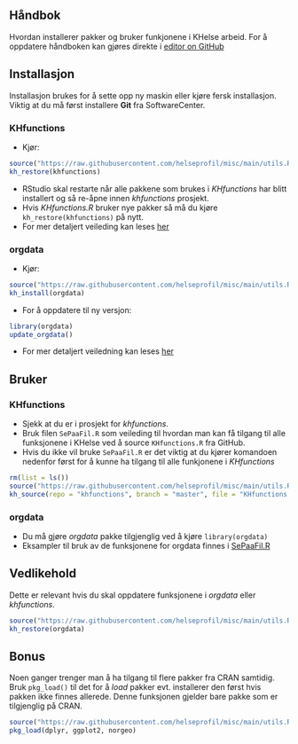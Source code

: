 ## Håndbok 

Hvordan installerer pakker og bruker funkjonene i KHelse arbeid. For å oppdatere
håndboken kan gjøres direkte i [editor on
GitHub](https://github.com/helseprofil/helseprofil.github.io/edit/main/docs/index.md)

## Installasjon

Installasjon brukes for å sette opp ny maskin eller kjøre fersk installasjon.
Viktig at du må først installere **Git** fra SoftwareCenter.

### KHfunctions
- Kjør:

```R
source("https://raw.githubusercontent.com/helseprofil/misc/main/utils.R")
kh_restore(khfunctions)
```
- RStudio skal restarte når alle pakkene som brukes i *KHfunctions* har blitt installert og så re-åpne innen *khfunctions* prosjekt.
- Hvis *KHfunctions.R* bruker nye pakker så må du kjøre `kh_restore(khfunctions)` på nytt.
- For mer detaljert veileding kan leses [her](https://github.com/helseprofil/khfunctions#khfunctions "khfunctions")

### orgdata
- Kjør:

```R
source("https://raw.githubusercontent.com/helseprofil/misc/main/utils.R")
kh_install(orgdata)
```
- For å oppdatere til ny versjon:

```R
library(orgdata)
update_orgdata()
```
- For mer detaljert veiledning kan leses [her](https://helseprofil.github.io/orgdata/articles/sepaafil.html "orgdata")

## Bruker

### KHfunctions
- Sjekk at du er i prosjekt for *khfunctions*.
- Bruk filen `SePaaFil.R` som veileding til hvordan man kan få tilgang til alle funksjonene i KHelse ved å source `KHfunctions.R` fra GitHub.
- Hvis du ikke vil bruke `SePaaFil.R` er det viktig at du kjører komandoen nedenfor først for å kunne ha tilgang til alle funkjonene i *KHfunctions*

```R
rm(list = ls())
source("https://raw.githubusercontent.com/helseprofil/misc/main/utils.R")
kh_source(repo = "khfunctions", branch = "master", file = "KHfunctions.R", encoding = "latin1")
```

### orgdata

- Du må gjøre *orgdata* pakke tilgjenglig ved å kjøre `library(orgdata)`
- Eksampler til bruk av de funksjonene for orgdata finnes i [SePaaFil.R](https://helseprofil.github.io/orgdata/articles/sepaafil.html)

## Vedlikehold

Dette er relevant hvis du skal oppdatere funksjonene i *orgdata* eller *khfunctions*.

```R
source("https://raw.githubusercontent.com/helseprofil/misc/main/utils.R")
kh_restore(orgdata)
```

## Bonus 

Noen ganger trenger man å ha tilgang til flere pakker fra CRAN samtidig. Bruk
`pkg_load()` til det for å *load* pakker evt. installerer den først hvis pakken
ikke finnes allerede. Denne funksjonen gjelder bare pakke som er tilgjenglig på CRAN.

```R
source("https://raw.githubusercontent.com/helseprofil/misc/main/utils.R")
pkg_load(dplyr, ggplot2, norgeo)
```
